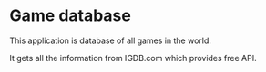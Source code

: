 # Game database
This application is database of all games in the world.

It gets all the information from IGDB.com which provides free API.
